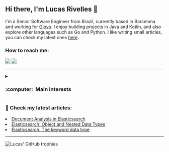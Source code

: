 <h2>Hi there, I'm Lucas Rivelles 👋</h2>

I'm a Senior Software Engineer from Brazil, currently based in Barcelona and working for [Glovo](https://glovoapp.com/). I enjoy building projects in Java and Kotlin, and also explore other languages such as Go and Python.
I like writing small articles, you can check my latest ones [here](https://dev.to/rivelles).

<h3>How to reach me:</h3>
<p align="left">
  <a href="mailto:rivelleslucas@gmail.com"><img src="https://img.shields.io/badge/gmail-%23D14836.svg?&style=for-the-badge&logo=gmail&logoColor=white" /></a>
  <a href="https://www.linkedin.com/in/lucas-rivelles"><img src="https://img.shields.io/badge/linkedin-%230077B5.svg?&style=for-the-badge&logo=linkedin&logoColor=white" /></a>
</p>

<hr />

<details>
  <summary><h3>:computer: &nbsp;Main interests</h3></summary>
  <br />

![Java](https://img.shields.io/badge/java-%23ED8B00.svg?style=for-the-badge&logo=openjdk&logoColor=white)
![Kotlin](https://img.shields.io/badge/kotlin-%237F52FF.svg?style=for-the-badge&logo=kotlin&logoColor=white)
![Go](https://img.shields.io/badge/go-%2300ADD8.svg?style=for-the-badge&logo=go&logoColor=white)
![Gradle](https://img.shields.io/badge/Gradle-02303A.svg?style=for-the-badge&logo=Gradle&logoColor=white)
![Docker](https://img.shields.io/badge/docker-%230db7ed.svg?style=for-the-badge&logo=docker&logoColor=white)
![Kubernetes](https://img.shields.io/badge/kubernetes-%23326ce5.svg?style=for-the-badge&logo=kubernetes&logoColor=white)
![Apache Kafka](https://img.shields.io/badge/Apache%20Kafka-000?style=for-the-badge&logo=apachekafka)
![Postgres](https://img.shields.io/badge/postgres-%23316192.svg?style=for-the-badge&logo=postgresql&logoColor=white)
![MySQL](https://img.shields.io/badge/mysql-%2300f.svg?style=for-the-badge&logo=mysql&logoColor=white)
![Redis](https://img.shields.io/badge/redis-%23DD0031.svg?style=for-the-badge&logo=redis&logoColor=white)
![ElasticSearch](https://img.shields.io/badge/-ElasticSearch-005571?style=for-the-badge&logo=elasticsearch)
![ApacheCassandra](https://img.shields.io/badge/cassandra-%231287B1.svg?style=for-the-badge&logo=apache-cassandra&logoColor=white)
![AWS](https://img.shields.io/badge/AWS-%23FF9900.svg?style=for-the-badge&logo=amazon-aws&logoColor=white)
![Terraform](https://img.shields.io/badge/terraform-%235835CC.svg?style=for-the-badge&logo=terraform&logoColor=white)

</details>

<h3>📖 Check my latest articles:</h3>
  <li><a href="https://dev.to/rivelles/document-analysis-in-elasticsearch-1hhn">Document Analysis in Elasticsearch</a></li>
  <li><a href="https://dev.to/rivelles/elasticsearch-object-and-nested-data-types-11oe">Elasticsearch: Object and Nested Data Types</a></li>
  <li><a href="https://dev.to/rivelles/elasticsearch-the-keyword-data-type-2bd7">Elasticsearch: The keyword data type</a></li>

<hr />

![Lucas' GitHub trophies](https://github-profile-trophy.vercel.app/?username=rivelles)
